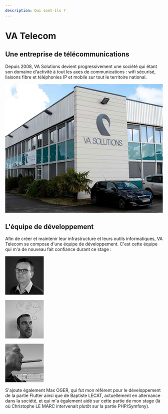 ```yaml
---
description: Qui sont-ils ?
---
```


# VA Telecom

## Une entreprise de télécommunications

Depuis 2008, VA Solutions devient progressivement une société qui étant son domaine d'activité à tout les axes de communications : wifi sécurisé, liaisons fibre et téléphonies IP et mobile sur tout le territoire national.

![Locaux de VA Telecom](.gitbook/assets/batiment.jpeg)

## L'équipe de développement

Afin de créer et maintenir leur infrastructure et leurs outils informatiques, VA Telecom se compose d'une équipe de développement. C'est cette équipe qui m'a de nouveau fait confiance durant ce stage :&#x20;

![Jérôme RICHARD Directeur Technique](.gitbook/assets/jerome-NB.jpeg)

![Christophe LE MARC Développeur et Responsable de Stage](.gitbook/assets/christophe.jpeg)

![Emmanuel LOISELET Développeur](.gitbook/assets/emmanuel123.jpeg)

S'ajoute également Max OGER, qui fut mon référent pour le développement de la partie Flutter ainsi que de Baptiste LECAT, actuellement en alternance dans la société, et qui m'a également aidé sur cette partie de mon stage (là où Christophe LE MARC intervenait plutôt sur la partie PHP/Symfony).
